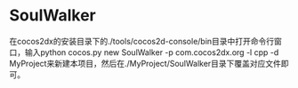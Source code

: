 # SoulWalker

在cocos2dx的安装目录下的./tools/cocos2d-console/bin目录中打开命令行窗口，输入python cocos.py new SoulWalker -p com.cocos2dx.org -l cpp -d MyProject来新建本项目，然后在./MyProject/SoulWalker目录下覆盖对应文件即可。

